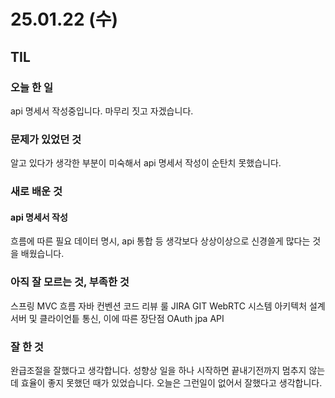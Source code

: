 # 25.01.22 (수)

## TIL

### 오늘 한 일
api 명세서 작성중입니다. 마무리 짓고 자겠습니다.

### 문제가 있었던 것
알고 있다가 생각한 부분이 미숙해서 api 명세서 작성이 순탄치 못했습니다.

### 새로 배운 것
#### api 명세서 작성
흐름에 따른 필요 데이터 명시, api 통합 등 생각보다 상상이상으로 신경쓸게 많다는 것을 배웠습니다.


### 아직 잘 모르는 것, 부족한 것
스프링
MVC 흐름
자바
컨벤션
코드 리뷰 룰
JIRA
GIT
WebRTC
시스템 아키텍처 설계
서버 및 클라이언틑 통신, 이에 따른 장단점
OAuth
jpa
API


### 잘 한 것
완급조절을 잘했다고 생각합니다.
성향상 일을 하나 시작하면 끝내기전까지 멈추지 않는데 효율이 좋지 못했던 때가 있었습니다.
오늘은 그런일이 없어서 잘했다고 생각합니다.